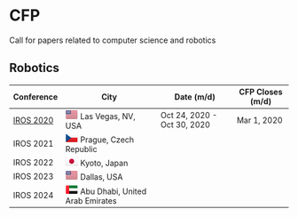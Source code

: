 # CFP
Call for papers related to computer science and robotics

## Robotics

Conference                | City                   | Date (m/d)                              | CFP Closes (m/d)
------------------------- | ---------------------- | -------------                           | -------------
[IROS 2020](https://http://www.iros2020.org/)                 | ![US](png/US.png) Las Vegas, NV, USA     | Oct 24, 2020 - Oct 30, 2020             | Mar 1, 2020
IROS 2021                 | ![CZ](png/CZ.png) Prague, Czech Republic | 
IROS 2022                 | ![JP](png/JP.png) Kyoto, Japan           |
IROS 2023                 | ![US](png/US.png) Dallas, USA            |
IROS 2024                 | ![AE](png/AE.png) Abu Dhabi, United Arab Emirates |

